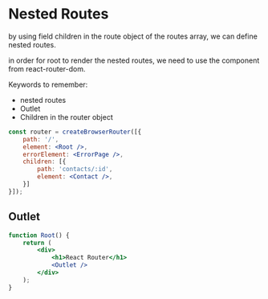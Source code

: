 # Nested Routes

by using field children in the route object of the routes array,
we can define nested routes.

in order for root to render the nested routes, we need to use the
<Outlet /> component from react-router-dom.

Keywords to remember:
- nested routes
- Outlet
- Children in the router object

```jsx
const router = createBrowserRouter([{
    path: '/',
    element: <Root />,
    errorElement: <ErrorPage />,
    children: [{
        path: 'contacts/:id',
        element: <Contact />,
    }]
}]);
```

## Outlet
```jsx
function Root() {
    return (
        <div>
            <h1>React Router</h1>
            <Outlet />
        </div>
    );
}

```